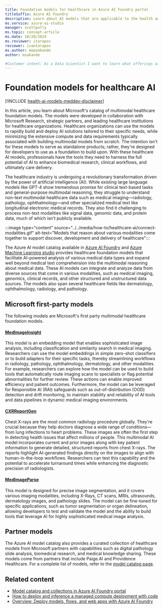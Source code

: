 ```yaml
---
title: Foundation models for healthcare in Azure AI Foundry portal
titleSuffix: Azure AI Foundry
description: Learn about AI models that are applicable to the health and life science industry.
ms.service: azure-ai-studio
manager: scottpolly
ms.topic: concept-article
ms.date: 10/20/2024
ms.reviewer: itarapov
reviewer: ivantarapov
ms.author: mopeakande
author: msakande

#Customer intent: As a Data Scientist I want to learn what offerings are available within Health and Life Sciences AI Model offerings so that I can use them as the basis for my own AI solutions
---
```


# Foundation models for healthcare AI

[!INCLUDE [health-ai-models-meddev-disclaimer](../../includes/health-ai-models-meddev-disclaimer.md)]

In this article, you learn about Microsoft's catalog of multimodal healthcare foundation models. The models were developed in collaboration with Microsoft Research, strategic partners, and leading healthcare institutions for healthcare organizations. Healthcare organizations can use the models to rapidly build and deploy AI solutions tailored to their specific needs, while minimizing the extensive compute and data requirements typically associated with building multimodal models from scratch. The intention isn't for these models to serve as standalone products; rather, they're designed for developers to use as a foundation to build upon. With these healthcare AI models, professionals have the tools they need to harness the full potential of AI to enhance biomedical research, clinical workflows, and ultimately care delivery.

The healthcare industry is undergoing a revolutionary transformation driven by the power of artificial intelligence (AI). While existing large language models like GPT-4 show tremendous promise for clinical text-based tasks and general-purpose multimodal reasoning, they struggle to understand non-text multimodal healthcare data such as medical imaging—radiology, pathology, ophthalmology—and other specialized medical text like longitudinal electronic medical records. They also find it challenging to process non-text modalities like signal data, genomic data, and protein data, much of which isn't publicly available.

:::image type="content" source="../../media/how-to/healthcare-ai/connect-modalities.gif" alt-text="Models that reason about various modalities come together to support discover, development and delivery of healthcare":::

The Azure AI model catalog available in [Azure AI Foundry](../model-catalog-overview.md) and [Azure Machine Learning studio](../../../machine-learning/concept-model-catalog.md) provides healthcare foundation models that facilitate AI-powered analysis of various medical data types and expand well beyond medical text comprehension into the multimodal reasoning about medical data. These AI models can integrate and analyze data from diverse sources that come in various modalities, such as medical imaging, genomics, clinical records, and other structured and unstructured data sources. The models also span several healthcare fields like dermatology, ophthalmology, radiology, and pathology. 

## Microsoft first-party models

The following models are Microsoft's first party multimodal healthcare foundation models.

#### [MedImageInsight](./deploy-medimageinsight.md)
This model is an embedding model that enables sophisticated image analysis, including classification and similarity search in medical imaging. Researchers can use the model embeddings in simple zero-shot classifiers or to build adapters for their specific tasks, thereby streamlining workflows in radiology, pathology, ophthalmology, dermatology, and other modalities. For example, researchers can explore how the model can be used to  build tools that automatically route imaging scans to specialists or flag potential abnormalities for further review. These actions can enable improved efficiency and patient outcomes. Furthermore, the model can be leveraged for Responsible AI (RAI) safeguards such as out-of-distribution (OOD) detection and drift monitoring, to maintain stability and reliability of AI tools and data pipelines in dynamic medical imaging environments.  

#### [CXRReportGen](./deploy-cxrreportgen.md)
Chest X-rays are the most common radiology procedure globally. They're crucial because they help doctors diagnose a wide range of conditions—from lung infections to heart problems. These images are often the first step in detecting health issues that affect millions of people. This multimodal AI model incorporates current and prior images along with key patient information to generate detailed, structured reports from chest X-rays. The reports highlight AI-generated findings directly on the images to align with human-in-the-loop workflows. Researchers can test this capability and the potential to accelerate turnaround times while enhancing the diagnostic precision of radiologists. 

#### [MedImageParse](./deploy-medimageparse.md)
This model is designed for precise image segmentation, and it covers various imaging modalities, including X-Rays, CT scans, MRIs, ultrasounds, dermatology images, and pathology slides. The model can be fine-tuned for specific applications, such as tumor segmentation or organ delineation, allowing developers to test and validate the model and the ability to build tools that leverage AI for highly sophisticated medical image analysis.

## Partner models

The Azure AI model catalog also provides a curated collection of healthcare models from Microsoft partners with capabilities such as digital pathology slide analysis, biomedical research, and medical knowledge sharing. These models come from partners that include Paige.AI and Providence Healthcare. For a complete list of models, refer to the [model catalog page](https://aka.ms/healthcaremodelstudio). 

## Related content

- [Model catalog and collections in Azure AI Foundry portal](../model-catalog-overview.md)
- [How to deploy and inference a managed compute deployment with code](../deploy-models-managed.md)
- [Overview: Deploy models, flows, and web apps with Azure AI Foundry](../../concepts/deployments-overview.md)